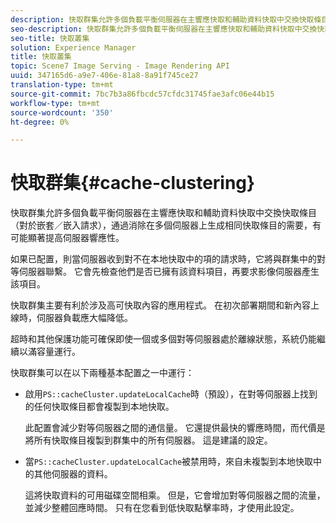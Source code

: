 ```yaml
---
description: 快取群集允許多個負載平衡伺服器在主響應快取和輔助資料快取中交換快取條目（對於嵌套／嵌入請求），通過消除在多個伺服器上生成相同快取條目的需要，有可能顯著提高伺服器響應性。
seo-description: 快取群集允許多個負載平衡伺服器在主響應快取和輔助資料快取中交換快取條目（對於嵌套／嵌入請求），通過消除在多個伺服器上生成相同快取條目的需要，有可能顯著提高伺服器響應性。
seo-title: 快取叢集
solution: Experience Manager
title: 快取叢集
topic: Scene7 Image Serving - Image Rendering API
uuid: 347165d6-a9e7-406e-81a8-8a91f745ce27
translation-type: tm+mt
source-git-commit: 7bc7b3a86fbcdc57cfdc31745fae3afc06e44b15
workflow-type: tm+mt
source-wordcount: '350'
ht-degree: 0%

---
```



# 快取群集{#cache-clustering}

快取群集允許多個負載平衡伺服器在主響應快取和輔助資料快取中交換快取條目（對於嵌套／嵌入請求），通過消除在多個伺服器上生成相同快取條目的需要，有可能顯著提高伺服器響應性。

如果已配置，則當伺服器收到對不在本地快取中的項的請求時，它將與群集中的對等伺服器聯繫。 它會先檢查他們是否已擁有該資料項目，再要求影像伺服器產生該項目。

快取群集主要有利於涉及高可快取內容的應用程式。 在初次部署期間和新內容上線時，伺服器負載應大幅降低。

超時和其他保護功能可確保即使一個或多個對等伺服器處於離線狀態，系統仍能繼續以滿容量運行。

快取群集可以在以下兩種基本配置之一中運行：

* 啟用`PS::cacheCluster.updateLocalCache`時（預設），在對等伺服器上找到的任何快取條目都會複製到本地快取。

   此配置會減少對等伺服器之間的通信量。 它還提供最快的響應時間，而代價是將所有快取條目複製到群集中的所有伺服器。 這是建議的設定。

* 當`PS::cacheCluster.updateLocalCache`被禁用時，來自未複製到本地快取中的其他伺服器的資料。

   這將快取資料的可用磁碟空間相乘。 但是，它會增加對等伺服器之間的流量，並減少整體回應時間。 只有在您看到低快取點擊率時，才使用此設定。

